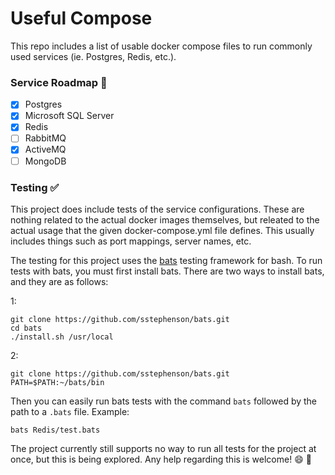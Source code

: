 # Useful Compose

This repo includes a list of usable docker compose files to run commonly used services (ie. Postgres, Redis, etc.).

### Service Roadmap :car:

- [x] Postgres
- [x] Microsoft SQL Server
- [x] Redis
- [ ] RabbitMQ
- [x] ActiveMQ
- [ ] MongoDB

### Testing :white_check_mark:

This project does include tests of the service configurations. These are nothing related to the actual docker images themselves,
but releated to the actual usage that the given docker-compose.yml file defines. This usually includes things
such as port mappings, server names, etc.

The testing for this project uses the [bats](https://github.com/sstephenson/bats) testing framework for bash. To run
tests with bats, you must first install bats. There are two ways to install bats, and they are as follows:

1: 
```
git clone https://github.com/sstephenson/bats.git
cd bats
./install.sh /usr/local
```
2:
```
git clone https://github.com/sstephenson/bats.git
PATH=$PATH:~/bats/bin
```

Then you can easily run bats tests with the command `bats` followed by the path to a `.bats` file. Example:

```
bats Redis/test.bats
```

The project currently still supports no way to run all tests for the project at once, but this is being explored.
Any help regarding this is welcome! :smile: :whale:
